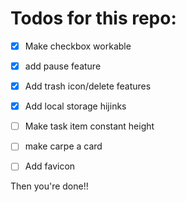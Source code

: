 # Todos for this repo:

- [x] Make checkbox workable 
- [x] add pause feature
- [x] Add trash icon/delete
features
- [x] Add local storage hijinks

- [ ] Make task item constant height
- [ ] make carpe a card
- [ ] Add favicon

Then you're done!!
